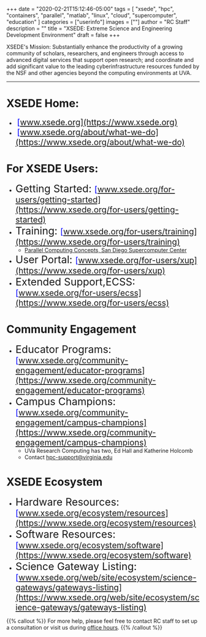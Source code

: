 +++
date = "2020-02-21T15:12:46-05:00"
tags = [
	"xsede",
	"hpc",
	"containers",
	"parallel",
	"matlab",
	"linux",
	"cloud",
	"supercomputer",
	"education"
	]
categories = ["userinfo"]
images = [""]
author = "RC Staff"
description = ""
title = "XSEDE: Extreme Science and Engineering Development Environment"
draft = false
+++

<p class="lead">XSEDE's Mission: Substantially enhance the productivity of a growing community of scholars, researchers, and engineers through access to advanced digital services that support open research; and coordinate and add significant value to the leading cyberinfrastructure resources funded by the NSF and other agencies beyond the computing environments at UVA. </p>

---

# XSEDE Home:
 - <span>&nbsp;</span><span style="font-size:16pt;color:blue">[www.xsede.org](https://www.xsede.org)</span>
 - <span>&nbsp;</span><span style="font-size:16pt;color:blue">[www.xsede.org/about/what-we-do](https://www.xsede.org/about/what-we-do)</span>
# For XSEDE Users:
 -  <span style="font-size:20pt;">Getting Started: </span><span style="font-size:16pt;color:blue">[www.xsede.org/for-users/getting-started](https://www.xsede.org/for-users/getting-started)</span>
 -  <span style="font-size:20pt;">Training: </span><span style="font-size:16pt;color:blue">[www.xsede.org/for-users/training](https://www.xsede.org/for-users/training)</span>
    - [Parallel Computing Concepts, San Diego Supercomputer Center](https://education.sdsc.edu/training/interactive/202201_parallel_computing_concepts/index.html)
-  <span style="font-size:20pt;">User Portal: </span><span style="font-size:16pt;color:blue">[www.xsede.org/for-users/xup](https://www.xsede.org/for-users/xup)</span>
-  <span style="font-size:20pt;">Extended Support,ECSS: </span><span style="font-size:16pt;color:blue">[www.xsede.org/for-users/ecss](https://www.xsede.org/for-users/ecss)</span>

# Community Engagement
-  <span style="font-size:20pt;">Educator Programs: </span><span style="font-size:16pt;color:blue">[www.xsede.org/community-engagement/educator-programs](https://www.xsede.org/community-engagement/educator-programs)</span>
-  <span style="font-size:20pt;">Campus Champions: </span><span style="font-size:16pt;color:blue">[www.xsede.org/community-engagement/campus-champions](https://www.xsede.org/community-engagement/campus-champions)</span>
   - UVa Research Computing has two, Ed Hall and Katherine Holcomb
   - Contact hpc-support@virginia.edu

# XSEDE Ecosystem
-  <span style="font-size:20pt;">Hardware Resources: </span><span style="font-size:16pt;color:blue">[www.xsede.org/ecosystem/resources](https://www.xsede.org/ecosystem/resources)</span>
-  <span style="font-size:20pt;">Software Resources: </span><span style="font-size:16pt;color:blue">[www.xsede.org/ecosystem/software](https://www.xsede.org/ecosystem/software)</span>
-  <span style="font-size:20pt;">Science Gateway Listing: </span><span style="font-size:16pt;color:blue">[www.xsede.org/web/site/ecosystem/science-gateways/gateways-listing](https://www.xsede.org/web/site/ecosystem/science-gateways/gateways-listing)</span>









{{% callout %}}
For more help, please feel free to contact RC staff to set up a consultation or visit us during [office hours](/support/#office-hours).
{{% /callout %}}
